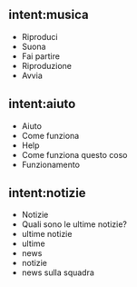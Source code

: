 ## intent:musica
- Riproduci 
- Suona 
- Fai partire
- Riproduzione
- Avvia

## intent:aiuto

- Aiuto
- Come funziona
- Help
- Come funziona questo coso
- Funzionamento

## intent:notizie

- Notizie
- Quali sono le ultime notizie?
- ultime notizie
- ultime
- news
- notizie
- news sulla squadra